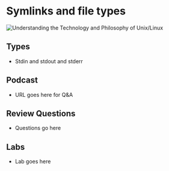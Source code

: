 # Symlinks and file types
![Understanding the Technology and Philosophy of Unix/Linux](http://imgs.xkcd.com/comics/2038.png "Understanding the Technology and Philosophy of Unix/Linux")

## Types

  * Stdin and stdout and stderr

## Podcast	

  * URL goes here for Q&A
  
## Review Questions

  * Questions go here
  
## Labs

  * Lab goes here